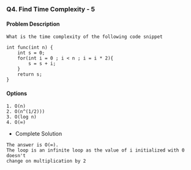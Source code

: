 ### Q4. Find Time Complexity - 5
#### Problem Description
```text
What is the time complexity of the following code snippet

int func(int n) {
    int s = 0;
    for(int i = 0 ; i < n ; i = i * 2){
        s = s + i;
    }
    return s;
}
```
 
#### Options
```text
1. O(n)
2. O(n^(1/2)))
3. O(log n)
4. O(∞)
```

* Complete Solution
```text
The answer is O(∞).
The loop is an infinite loop as the value of i initialized with 0 doesn't 
change on multiplication by 2
```

